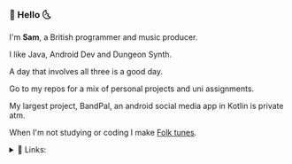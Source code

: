 ### 🌵 Hello 🌜

I'm **Sam**, a British programmer and music producer.

I like Java, Android Dev and Dungeon Synth.

A day that involves all three is a good day.

Go to my repos for a mix of personal projects and uni assignments.

My largest project, BandPal, an android social media app in Kotlin is private atm.

When I'm not studying or coding I make [Folk tunes](https://www.aparanoidking.bandcamp.com).

<details>
<summary>🔗 Links:</summary>
<br>
  
[Bandcamp](https://www.aparanoidking.bandcamp.com)
  
[Instagram](https://www.instagram.com/aparanoidking)
  
[Linkedin](https://www.linkedin.com/in/samuelcommander/)
  
</details>



<!---
Sam-Commander/Sam-Commander is a ✨ special ✨ repository because its `README.md` (this file) appears on your GitHub profile.
You can click the Preview link to take a look at your changes.
--->
